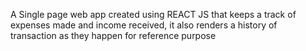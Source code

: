 A Single page web app created using REACT JS that keeps a track of expenses made and income received, it also renders a history of transaction as they happen for reference purpose
